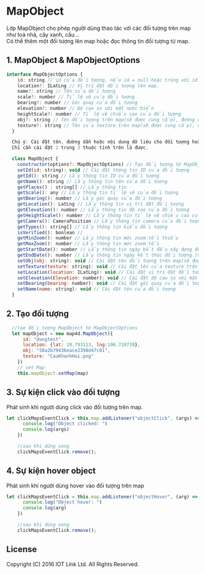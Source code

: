 # MapObject
Lớp MapObject cho phép người dùng thao tác với các đối tượng trên map như toà nhà, cây xanh, cầu...<br>
Có thể thêm một đối tượng lên map hoặc đọc thông tin đối tượng từ map.

## 1. MapObject & MapObjectOptions

```javascript
interface MapObjectOptions {
    id: string // id của đối tượng, nếu id = null hoặc trùng với id đã có sẵn thì sẽ phát sinh lỗi.
    location?: ILatLng // Vị trí đặt đối tượng lên map.
    name?: string // Tên của đối tượng
    scale?: number // Tỉ lệ vẽ của đối tượng
    bearing?: number // Góc quay của đối tượng
    elevation?: number // Độ cao so với mặt nước biển
    heightScale?: number // Tỉ lệ vẽ chiều cao của đối tượng
    obj?: string // Tên đối tượng trên map(sẽ được cung cấp), đường dẫn hoặc nội dung dữ liệu đối tượng
    texture?: string // Tên của texture trên map(sẽ được cung cấp), đường dẫn hoặc nội dung dữ liệu texture
  }

  Chú ý: Cài đặt tên, đường dẫn hoặc nội dung dữ liệu cho đối tượng hoặc texture.
  Chỉ cần cài đặt 1 trong 3 thuộc tính trên là được.

  class MapObject {
    constructor(options?: MapObjectOptions) // Tạo đối tượng từ MapObjectOptions
    setId(id: string): void // Cài đặt thông tin ID của đối tượng
    getId(): string // Lấy thông tin ID của đối tượng
    getName(): string // Lấy thông tin tên của đối tượng
    getPlaces() : string[] // Lấy thông tin
    getScale(): any // Lấy thông tin tỉ lệ vẽ của đối tượng
    getBearing(): number // Lấy góc quay của đối tượng
    getLocation(): LatLng // Lấy thông tin vị trí đặt đối tượng
    getElevation(): number // Lấy thông tin độ cao của đối tượng
    getHeightScale(): number // Lấy thông tin tỉ lệ vẽ chiều cao của đối tượng
    getCamera(): CameraPosition // Lấy thông tin camera của đối tượng
    getTypes(): string[] // Lấy thông tin kiểu đối tượng
    isVerified(): boolean //
    getMinZoom(): number // Lấy thông tin mức zoom tối thiểu
    getMaxZoom(): number // Lấy thông tin mức zoom tối
    getStartDate(): number // Lấy thông tin ngày bắt đầu xây dựng đối tượng
    getEndDate(): number // Lấy thông tin ngày kết thúc đối tượng (ngày phá bỏ ...), khi đó sẽ không xuất hiện trên bản đồ.
    setObj(obj: string): void // Cài đặt tên đối tượng trên map(sẽ được cung cấp), đường dẫn hoặc nội dung dữ liệu đối tượng
    setTexture(texture: string): void // Cài đặt tên của texture trên map(sẽ được cung cấp), đường dẫn hoặc nội dung dữ liệu texture
    setLocation(location: ILatLng): void // Cài đặt vị trí đặt đối tượng lên map.
    setElevation(Elevation: number): void // Cài đặt độ cao so với mặt nước biển
    setBearing(bearing: number): void // Cài đặt góc quay của đối tượng
    setName(name: string): void // Cài đặt tên của đối tượng
  }

```

## 2. Tạo đối tượng

```javascript
  //tạo đối tượng MapObject từ MapObjectOptions
  let mapObject = new map4d.MapObject({
      id: "dungtest",
      location: {lat: 10.793113, lng:106.720739},
      obj: "58a2b79436eace2398d47c01",
      texture: "CauKhanhHoi.png"
    })
    // set Map
    this.mapObject.setMap(map)
```

## 3. Sự kiện click vào đối tượng

Phát sinh khi người dùng click vào đối tượng trên map.

```javascript
let clickMapsEventClick = this.map.addListener("objectClick", (args) => {
      console.log("Object clicked: ")
      console.log(args)
    })

    //sau khi dùng xong
    clickMapsEventClick.remove();
```

## 4. Sự kiện hover object

Phát sinh khi người dùng hover vào đối tượng trên map

```javascript
let clickMapsEventClick = this.map.addListener("objectHover", (arg) => {
      console.log("Object hover: ")
      console.log(arg)
    })

    //sau khi dùng xong
    clickMapsEventClick.remove();
```

License
-------

Copyright (C) 2016 IOT Link Ltd. All Rights Reserved.
